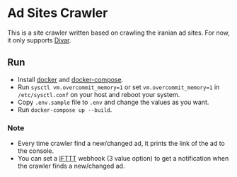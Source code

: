 # Ad Sites Crawler
This is a site crawler written based on crawling the iranian ad sites. For now, it only supports [Divar](https://divar.ir). 

## Run
- Install [docker](https://docs.docker.com/get-docker/) and [docker-compose](https://docs.docker.com/compose/install/).
- Run `sysctl vm.overcommit_memory=1` or set `vm.overcommit_memory=1` in `/etc/sysctl.conf` on your host and reboot your system.
- Copy `.env.sample` file to `.env` and change the values as you want.
- Run `docker-compose up --build`.

### Note
- Every time crawler find a new/changed ad, it prints the link of the ad to the console.
- You can set a [IFTTT](https://ifttt.com/create) webhook (3 value option) to get a notification when the crawler finds a new/changed ad.






